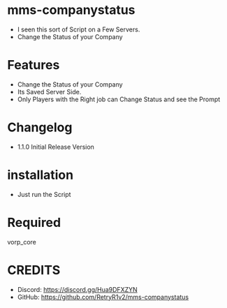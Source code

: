 # mms-companystatus

- I seen this sort of Script on a Few Servers.
- Change the Status of your Company

# Features
 
- Change the Status of your Company
- Its Saved Server Side.
- Only Players with the Right job can Change Status and see the Prompt

# Changelog

- 1.1.0 Initial Release Version


# installation 

- Just run the Script

# Required

vorp_core


# CREDITS
- Discord: https://discord.gg/Hua9DFXZYN
- GitHub: https://github.com/RetryR1v2/mms-companystatus